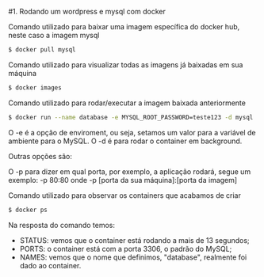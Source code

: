 #1. Rodando um wordpress e mysql com docker

Comando utilizado para baixar uma imagem específica do docker hub, neste caso
a imagem mysql
```sh
$ docker pull mysql
```

Comando utilizado para visualizar todas as imagens já baixadas em sua máquina
```sh
$ docker images
```

Comando utilizado para rodar/executar a imagem baixada anteriormente
```sh
$ docker run --name database -e MYSQL_ROOT_PASSWORD=teste123 -d mysql
```

O -e é a opção de enviroment, ou seja, setamos um valor para a variável de ambiente para o MySQL.
O -d é para rodar o container em background.

Outras opções são:

O -p para dizer em qual porta, por exemplo, a aplicação rodará, segue um exemplo:
-p 80:80 onde -p [porta da sua máquina]:[porta da imagem]

Comando utilizado para observar os containers que acabamos de criar
```sh
$ docker ps
```
Na resposta do comando temos: 
* STATUS: vemos que o container está rodando a mais de 13 segundos;
* PORTS: o container está com a porta 3306, o padrão do MySQL;
* NAMES: vemos que o nome que definimos, "database", realmente foi dado ao container.